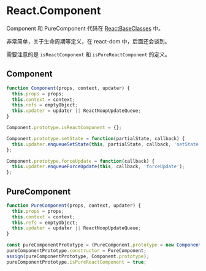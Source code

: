 # React.Component

Component 和 PureComponent 代码在 [ReactBaseClasses](../react/packages/react/src/ReactBaseClasses.js#66) 中。

非常简单，关于生命周期等定义，在 react-dom 中，后面还会谈到。

需要注意的是  `isReactComponent` 和 `isPureReactComponent` 的定义。

## Component

```js
function Component(props, context, updater) {
  this.props = props;
  this.context = context;
  this.refs = emptyObject;
  this.updater = updater || ReactNoopUpdateQueue;
}

Component.prototype.isReactComponent = {};
```

```js
Component.prototype.setState = function(partialState, callback) {
  this.updater.enqueueSetState(this, partialState, callback, 'setState');
};
```

```js
Component.prototype.forceUpdate = function(callback) {
  this.updater.enqueueForceUpdate(this, callback, 'forceUpdate');
};
```

## PureComponent

```js
function PureComponent(props, context, updater) {
  this.props = props;
  this.context = context;
  this.refs = emptyObject;
  this.updater = updater || ReactNoopUpdateQueue;
}

const pureComponentPrototype = (PureComponent.prototype = new ComponentDummy());
pureComponentPrototype.constructor = PureComponent;
assign(pureComponentPrototype, Component.prototype);
pureComponentPrototype.isPureReactComponent = true;
```
